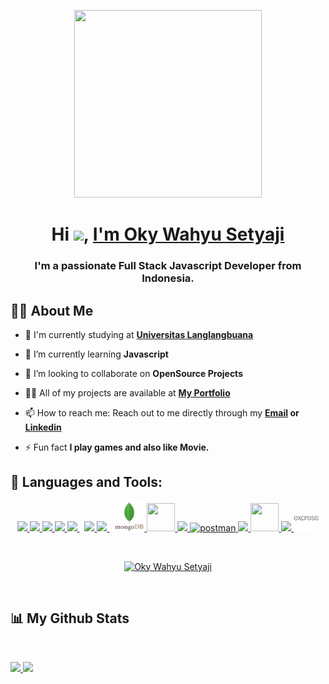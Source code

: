 <p align="center">
  <a href="#"><img width="300" height="300" src="https://static.wixstatic.com/media/ce9db2_eff9582624ae42469103353e9cfcd9a4~mv2.gif"/></a>

  <h1 align="center">Hi <img src="https://raw.githubusercontent.com/MartinHeinz/MartinHeinz/master/wave.gif" width="30px">, <a href="https://okyws.herokuapp.com/">I'm Oky Wahyu Setyaji</a></h1>
  <h3 align="center">I'm a passionate Full Stack Javascript Developer from Indonesia.</h3>
</p>

## 🙋‍♂️ About Me

- 🔭 I'm currently studying at **[Universitas Langlangbuana](http://www.unla.ac.id/)**

- 🌱 I’m currently learning **Javascript**

- 👯 I’m looking to collaborate on **OpenSource Projects**

- 👨‍💻 All of my projects are available at **[My Portfolio](https://okyws.herokuapp.com)**

- 📫 How to reach me: Reach out to me directly through my **[Email](mailto:okywahyu1@gmail.com) or [Linkedin](https://www.linkedin.com/in/oky-wahyu-setyaji-839601237/)**

- ⚡ Fun fact **I play games and also like Movie.**

## 🚀 Languages and Tools:

<p align="center"> 
    <a href="https://developer.mozilla.org/en-US/docs/Web/JavaScript" target="_blank"> <img src="https://img.icons8.com/color/48/000000/javascript.png"/> </a> 
    <a href="https://www.w3.org/html/" target="_blank"> <img src="https://img.icons8.com/color/48/000000/html-5.png"/> </a> 
    <a href="https://www.w3schools.com/css/" target="_blank"> <img src="https://img.icons8.com/color/48/000000/css3.png"/> </a> 
    <a href="https://getbootstrap.com" target="_blank"> <img src="https://img.icons8.com/color/48/000000/bootstrap.png"/> </a> 
    <a style="padding-right:8px;" href="https://nodejs.org" target="_blank"> <img src="https://img.icons8.com/color/48/000000/nodejs.png"/> </a> 
    <a href="https://reactjs.org/" target="_blank"> <img src="https://img.icons8.com/color/48/000000/react-native.png"/> </a>
    <a style="padding-right:8px;" href="https://www.mysql.com/" target="_blank"> <img src="https://img.icons8.com/fluent/50/000000/mysql-logo.png"/> </a>
    <a href="https://www.mongodb.com/" target="_blank"> <img src="https://raw.githubusercontent.com/devicons/devicon/master/icons/mongodb/mongodb-original-wordmark.svg" alt="mongodb" width="48" height="48"/> </a>
    <a href="https://www.postgresql.org/" target="_blank"> <img src="https://w7.pngwing.com/pngs/173/36/png-transparent-postgresql-logo-computer-software-database-open-source-s-text-head-snout.png" width="45" height="45"/> </a>
    <a href="https://firebase.google.com/" target="_blank"> <img src="https://img.icons8.com/color/48/000000/firebase.png"/> </a> 
    <a href="https://postman.com" target="_blank"> <img src="https://www.vectorlogo.zone/logos/getpostman/getpostman-icon.svg" alt="postman" width="45" height="45"/> </a>   
    <a href="https://git-scm.com/" target="_blank"> <img src="https://img.icons8.com/color/48/000000/git.png"/> </a> 
    <a href="https://adonisjs.com/" target="_blank"> <img src="https://avatars.githubusercontent.com/u/13810373?s=280&v=4" width="45" height="45"/> </a>
    <a href="https://redux.js.org" target="_blank"> <img src="https://img.icons8.com/color/48/000000/redux.png"/> </a>
    <a href="https://expressjs.com" target="_blank"> <img src="https://raw.githubusercontent.com/devicons/devicon/master/icons/express/express-original-wordmark.svg" alt="express" width="40" height="40"/> </a>
</p>

<br/>

<p align="center">
    <a href="https://github.com/okyws/">
        <img title="🔥 Get streak stats for your profile at git.io/streak-stats" alt="Oky Wahyu Setyaji" src="https://github-readme-streak-stats.herokuapp.com/?user=okyws&theme=black-ice&hide_border=true&stroke=0000"/>
    </a>
</p>

<br/>

## 📊 My Github Stats
<br/>
<p align="left">
<a href="https://github.com/okyws">
   <img height="180em" src="https://github-readme-stats-eight-theta.vercel.app/api?username=okyws&show_icons=true&theme=algolia&include_all_commits=true&count_private=true?"/>
  <img height="180em" src="https://github-readme-stats-eight-theta.vercel.app/api/top-langs/?username=okyws&layout=compact&theme=radical"/>
</a>
</p>
